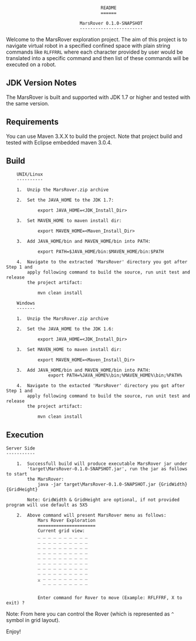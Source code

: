 										README
										======
					
								MarsRover 0.1.0-SNAPSHOT
								------------------------
					
Welcome to the MarsRover exploration project. The aim of this project is to navigate
virtual robot in a specified confined space with plain string commands like `RLFFRRL`
where each character provided by user would be translated into a specific command and
then list of these commands will be executed on a robot. 


JDK Version Notes
-----------------

The MarsRover is built and supported with JDK 1.7 or higher and tested with the same version.


Requirements
------------

You can use Maven 3.X.X to build the project. Note that project build and tested with Eclipse 
embedded maven 3.0.4.


Build
------

		UNIX/Linux
		----------
		
		1. 	Unzip the MarsRover.zip archive
		
		2. 	Set the JAVA_HOME to the JDK 1.7:
				
				export JAVA_HOME=<JDK_Install_Dir>
		
		3. 	Set MAVEN_HOME to maven install dir:
				
				export MAVEN_HOME=<Maven_Install_Dir>
				
		3. 	Add JAVA_HOME/bin and MAVEN_HOME/bin into PATH:
				
				export PATH=$JAVA_HOME/bin:$MAVEN_HOME/bin:$PATH
				
		4. 	Navigate to the extracted 'MarsRover' directory you got after Step 1 and
			apply following command to build the source, run unit test and release 
			the project artifact:
				
				mvn clean install

		Windows
		-------
		
		1. 	Unzip the MarsRover.zip archive
		
		2. 	Set the JAVA_HOME to the JDK 1.6:
				
				export JAVA_HOME=<JDK_Install_Dir>
		
		3. 	Set MAVEN_HOME to maven install dir:
				
				export MAVEN_HOME=<Maven_Install_Dir>
				
		3. 	Add JAVA_HOME/bin and MAVEN_HOME/bin into PATH:
					export PATH=%JAVA_HOME%\bin;%MAVEN_HOME%\bin;%PATH%
				
		4. 	Navigate to the extacted 'MarsRover' directory you got after Step 1 and
			apply following command to build the source, run unit test and release 
			the project artifact:

				mvn clean install
			
Execution
---------			
		
	Server Side
	-----------
	
		1.  Successfull build will produce executable MarsRover jar under
			'target\MarsRover-0.1.0-SNAPSHOT.jar', run the jar as follows to start 
			the MarsRover:
				java -jar target\MarsRover-0.1.0-SNAPSHOT.jar {GridWidth} {GridHeight}
			
			Note: GridWidth & GridHeight are optional, if not provided program will use default as 5X5
		
		2.  Above command will present MarsRover menu as follows:
				Mars Rover Exploration
				======================
				Current grid view:
 				_ _ _ _ _ _ _ _ _ _
 				_ _ _ _ _ _ _ _ _ _
 				_ _ _ _ _ _ _ _ _ _
 				_ _ _ _ _ _ _ _ _ _
 				_ _ _ _ _ _ _ _ _ _
 				_ _ _ _ _ _ _ _ _ _
 				_ _ _ _ _ _ _ _ _ _
 				_ _ _ _ _ _ _ _ _ _
 				_ _ _ _ _ _ _ _ _ _
 				^ _ _ _ _ _ _ _ _ _


				Enter command for Rover to move (Example: RFLFFRF, X to exit) ? 
			
			
Note: From here you can control the Rover (which is represented as `^` symbol in grid layout).
		
Enjoy!